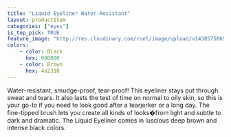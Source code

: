 ```yaml
---
title: "Liquid Eyeliner Water-Resistant"
layout: productItem
categories: ["eyes"]
is_top_pick: TRUE
feature_image: "http://res.cloudinary.com/ruel/image/upload/v1438575069/fashion21/picture-25.jpg"
colors:
    - color: Black
      hex: 000000
    - color: Brown
      hex: 4a2310
---
```

Water-resistant, smudge-proof, tear-proof! This eyeliner stays put through sweat and tears. It also lasts the test of time on normal to oily skin, so this is your go-to if you need to look good after a tearjerker or a long day. The fine-tipped brush lets you create all kinds of looks�from light and subtle to dark and dramatic. The Liquid Eyeliner comes in luscious deep brown and intense black colors.